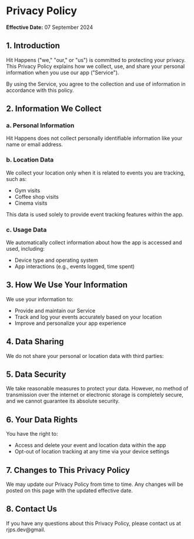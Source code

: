 # Privacy Policy

**Effective Date:** 07 September 2024

## 1. Introduction

Hit Happens ("we," "our," or "us") is committed to protecting your privacy. This Privacy Policy explains how we collect, use, and share your personal information when you use our app ("Service").

By using the Service, you agree to the collection and use of information in accordance with this policy.

## 2. Information We Collect

### a. Personal Information
Hit Happens does not collect personally identifiable information like your name or email address. 

### b. Location Data
We collect your location only when it is related to events you are tracking, such as:
- Gym visits
- Coffee shop visits
- Cinema visits

This data is used solely to provide event tracking features within the app.

### c. Usage Data
We automatically collect information about how the app is accessed and used, including:
- Device type and operating system
- App interactions (e.g., events logged, time spent)

## 3. How We Use Your Information

We use your information to:
- Provide and maintain our Service
- Track and log your events accurately based on your location
- Improve and personalize your app experience

## 4. Data Sharing

We do not share your personal or location data with third parties:

## 5. Data Security

We take reasonable measures to protect your data. However, no method of transmission over the internet or electronic storage is completely secure, and we cannot guarantee its absolute security.

## 6. Your Data Rights

You have the right to:
- Access and delete your event and location data within the app
- Opt-out of location tracking at any time via your device settings

## 7. Changes to This Privacy Policy

We may update our Privacy Policy from time to time. Any changes will be posted on this page with the updated effective date.

## 8. Contact Us

If you have any questions about this Privacy Policy, please contact us at rjps.dev@gmail.
